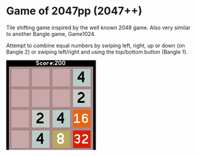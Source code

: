 
# Game of 2047pp (2047++)

Tile shifting game inspired by the well known 2048 game. Also very similar to another Bangle game, Game1024.

Attempt to combine equal numbers by swiping left, right, up or down (on Bangle 2) or swiping left/right and using
the top/bottom button (Bangle 1).

![Screenshot](./2047pp_screenshot.png)
